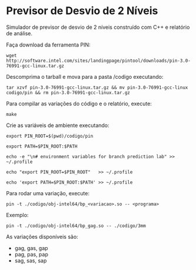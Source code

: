 # Previsor de Desvio de 2 Níveis

Simulador de previsor de desvio de 2 níveis construído com C++ e relatório de análise.

Faça download da ferramenta PIN:

``wget http://software.intel.com/sites/landingpage/pintool/downloads/pin-3.0-76991-gcc-linux.tar.gz``

Descomprima o tarball e mova para a pasta /codigo executando:

``tar xzvf pin-3.0-76991-gcc-linux.tar.gz && mv pin-3.0-76991-gcc-linux codigo/pin && rm pin-3.0-76991-gcc-linux.tar.gz``

Para compilar as variações do código e o relatório, execute:

``make``

Crie as variáveis de ambiente executando:

`export PIN_ROOT=$(pwd)/codigo/pin`

`export PATH=$PIN_ROOT:$PATH`

`echo -e "\n# environment variables for branch prediction lab" >> ~/.profile`

`echo "export PIN_ROOT=$PIN_ROOT"   >> ~/.profile`

`echo 'export PATH=$PIN_ROOT:$PATH' >> ~/.profile`

Para rodar uma variação, execute:

``pin -t ./codigo/obj-intel64/bp_<variacao>.so -- <programa>``

Exemplo:

``pin -t ./codigo/obj-intel64/bp_gag.so -- ./codigo/3mm``

As variações disponíveis são:
* gag, gas, gap
* pag, pas, pap
* sag, sas, sap

